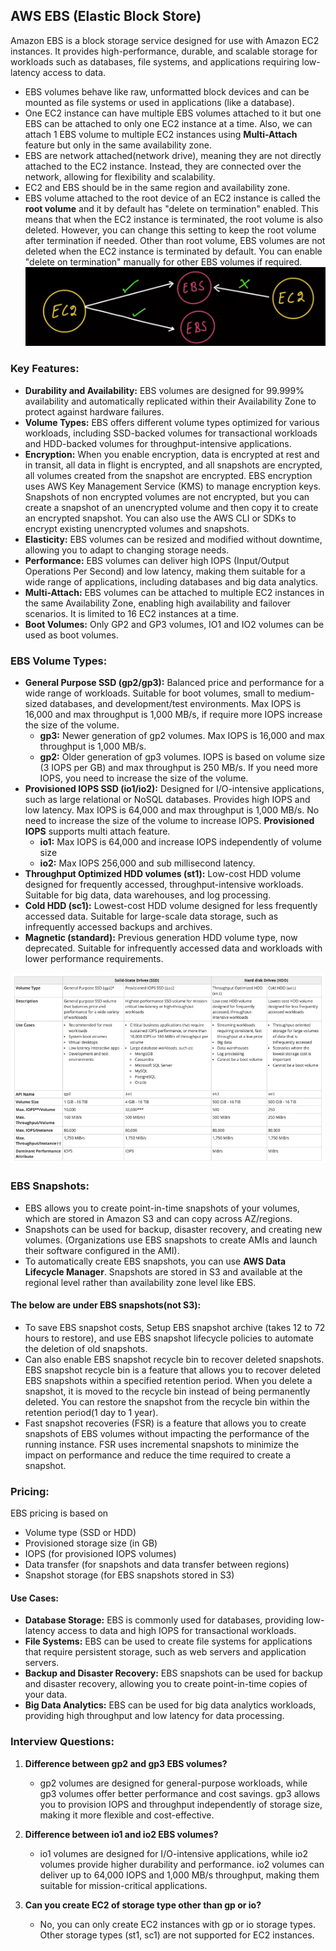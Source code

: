 ## AWS EBS (Elastic Block Store)

Amazon EBS is a block storage service designed for use with Amazon EC2 instances. It provides high-performance, durable, and scalable storage for workloads such as databases, file systems, and applications requiring low-latency access to data.
- EBS volumes behave like raw, unformatted block devices and can be mounted as file systems or used in applications (like a database). 
- One EC2 instance can have multiple EBS volumes attached to it but one EBS can be attached to only one EC2 instance at a time. Also, we can attach 1 EBS volume to multiple EC2 instances using **Multi-Attach** feature but only in the same availability zone.
- EBS are network attached(network drive), meaning they are not directly attached to the EC2 instance. Instead, they are connected over the network, allowing for flexibility and scalability.
- EC2 and EBS should be in the same region and availability zone.
- EBS volume attached to the root device of an EC2 instance is called the **root volume** and it by default has "delete on termination" enabled. This means that when the EC2 instance is terminated, the root volume is also deleted. However, you can change this setting to keep the root volume after termination if needed. Other than root volume, EBS volumes are not deleted when the EC2 instance is terminated by default. You can enable "delete on termination" manually for other EBS volumes if required.
![EBS](image-1.png)

### Key Features:
- **Durability and Availability:** EBS volumes are designed for 99.999% availability and automatically replicated within their Availability Zone to protect against hardware failures.
- **Volume Types:** EBS offers different volume types optimized for various workloads, including SSD-backed volumes for transactional workloads and HDD-backed volumes for throughput-intensive applications.
- **Encryption:** When you enable encryption, data is encrypted at rest and in transit, all data in flight is encrypted, and all snapshots are encrypted, all volumes created from the snapshot are encrypted. EBS encryption uses AWS Key Management Service (KMS) to manage encryption keys. Snapshots of non encrypted volumes are not encrypted, but you can create a snapshot of an unencrypted volume and then copy it to create an encrypted snapshot. You can also use the AWS CLI or SDKs to encrypt existing unencrypted volumes and snapshots.
- **Elasticity:** EBS volumes can be resized and modified without downtime, allowing you to adapt to changing storage needs.
- **Performance:** EBS volumes can deliver high IOPS (Input/Output Operations Per Second) and low latency, making them suitable for a wide range of applications, including databases and big data analytics.
- **Multi-Attach:** EBS volumes can be attached to multiple EC2 instances in the same Availability Zone, enabling high availability and failover scenarios. It is limited to 16 EC2 instances at a time.
- **Boot Volumes:** Only GP2 and GP3 volumes, IO1 and IO2 volumes can be used as boot volumes.

### EBS Volume Types:
- **General Purpose SSD (gp2/gp3):** Balanced price and performance for a wide range of workloads. Suitable for boot volumes, small to medium-sized databases, and development/test environments. Max IOPS is 16,000 and max throughput is 1,000 MB/s, if require more IOPS increase the size of the volume.
   - **gp3:** Newer generation of gp2 volumes. Max IOPS is 16,000 and max throughput is 1,000 MB/s.
   - **gp2:** Older generation of gp3 volumes. IOPS is based on volume size (3 IOPS per GB) and max throughput is 250 MB/s. If you need more IOPS, you need to increase the size of the volume.
- **Provisioned IOPS SSD (io1/io2):** Designed for I/O-intensive applications, such as large relational or NoSQL databases. Provides high IOPS and low latency. Max IOPS is 64,000 and max throughput is 1,000 MB/s. No need to increase the size of the volume to increase IOPS. **Provisioned IOPS** supports multi attach feature.
   - **io1:** Max IOPS is 64,000 and increase IOPS independently of volume size
   - **io2:** Max IOPS 256,000 and sub millisecond latency.
- **Throughput Optimized HDD volumes (st1):** Low-cost HDD volume designed for frequently accessed, throughput-intensive workloads. Suitable for big data, data warehouses, and log processing.
- **Cold HDD (sc1):** Lowest-cost HDD volume designed for less frequently accessed data. Suitable for large-scale data storage, such as infrequently accessed backups and archives.
- **Magnetic (standard):** Previous generation HDD volume type, now deprecated. Suitable for infrequently accessed data and workloads with lower performance requirements.

![alt text](image.png)

### EBS Snapshots:
- EBS allows you to create point-in-time snapshots of your volumes, which are stored in Amazon S3 and can copy across AZ/regions.
- Snapshots can be used for backup, disaster recovery, and creating new volumes. (Organizations use EBS snapshots to create AMIs and launch their software configured in the AMI). 
- To automatically create EBS snapshots, you can use **AWS Data Lifecycle Manager**. Snapshots are stored in S3 and available at the regional level rather than availability zone level like EBS.
#### The below are under EBS snapshots(not S3):
- To save EBS snapshot costs, Setup EBS snapshot archive (takes 12 to 72 hours to restore), and use EBS snapshot lifecycle policies to automate the deletion of old snapshots.
- Can also enable EBS snapshot recycle bin to recover deleted snapshots. EBS snapshot recycle bin is a feature that allows you to recover deleted EBS snapshots within a specified retention period. When you delete a snapshot, it is moved to the recycle bin instead of being permanently deleted. You can restore the snapshot from the recycle bin within the retention period(1 day to 1 year).
- Fast snapshot recoveries (FSR) is a feature that allows you to create snapshots of EBS volumes without impacting the performance of the running instance. FSR uses incremental snapshots to minimize the impact on performance and reduce the time required to create a snapshot.


### Pricing:
EBS pricing is based on 
- Volume type (SSD or HDD)
- Provisioned storage size (in GB)
- IOPS (for provisioned IOPS volumes)
- Data transfer (for snapshots and data transfer between regions)
- Snapshot storage (for EBS snapshots stored in S3)

#### Use Cases:
- **Database Storage:** EBS is commonly used for databases, providing low-latency access to data and high IOPS for transactional workloads.
- **File Systems:** EBS can be used to create file systems for applications that require persistent storage, such as web servers and application servers.
- **Backup and Disaster Recovery:** EBS snapshots can be used for backup and disaster recovery, allowing you to create point-in-time copies of your data.
- **Big Data Analytics:** EBS can be used for big data analytics workloads, providing high throughput and low latency for data processing.

### Interview Questions:
1. **Difference between gp2 and gp3 EBS volumes?**
   - gp2 volumes are designed for general-purpose workloads, while gp3 volumes offer better performance and cost savings. gp3 allows you to provision IOPS and throughput independently of storage size, making it more flexible and cost-effective.

2. **Difference between io1 and io2 EBS volumes?**
   - io1 volumes are designed for I/O-intensive applications, while io2 volumes provide higher durability and performance. io2 volumes can deliver up to 64,000 IOPS and 1,000 MB/s throughput, making them suitable for mission-critical applications.

3. **Can you create EC2 of storage type other than gp or io?**
   - No, you can only create EC2 instances with gp or io storage types. Other storage types (st1, sc1) are not supported for EC2 instances.